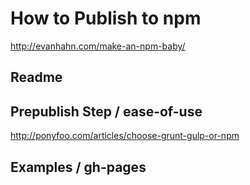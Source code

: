 # How to Publish to npm

http://evanhahn.com/make-an-npm-baby/



## Readme

## Prepublish Step / ease-of-use

http://ponyfoo.com/articles/choose-grunt-gulp-or-npm

## Examples / gh-pages
